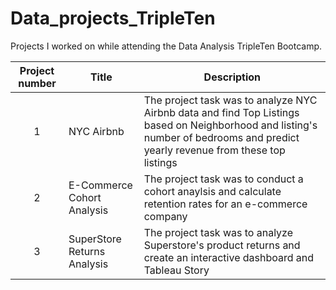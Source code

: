 # Data_projects_TripleTen
Projects I worked on while attending the Data Analysis TripleTen Bootcamp.


| Project number | Title | Description |
| :-----------: | ----------- |----------- |
| 1 | NYC Airbnb| The project task was to analyze NYC Airbnb data and find Top Listings based on Neighborhood and listing's number of bedrooms and predict yearly revenue from these top listings |
| 2 | E-Commerce Cohort Analysis | The project task was to conduct a cohort anaylsis and calculate retention rates for an e-commerce company |
| 3 | SuperStore Returns Analysis | The project task was to analyze Superstore's product returns and create an interactive dashboard and Tableau Story |
